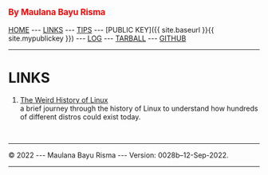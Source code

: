 <span style="color:red; font-weight:bold; font-size:larger;">By Maulana Bayu Risma</span>
<br><br>
[HOME](bayurisma29.github.io/os222/) ---
[LINKS](bayurisma29.github.io/os222/LINKS/) ---
[TIPS](bayurisma29.github.io/os222/TIPS/) ---
[PUBLIC KEY]({{ site.baseurl }}{{ site.mypublickey }}) ---
[LOG](bayurisma29.github.io/os222//TXT/mylog.txt) ---
[TARBALL](SandBox/) ---
[GITHUB](https://github.com/bayurisma29/os222)
<br>
<hr>

# LINKS

1. [The Weird History of Linux](https://youtu.be/ShcR4Zfc6Dw)<br>
a brief journey through the history of Linux to understand how hundreds of different distros could exist today.

<br>
<hr>
&copy; 2022 --- Maulana Bayu Risma --- Version: 0028b–12-Sep-2022.
<hr>
<br>
